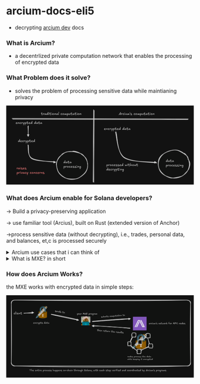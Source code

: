 # arcium-docs-eli5

- decrypting [arcium dev](https://docs.arcium.com/developers) docs

### What is Arcium?
- a decentrlized private computation network that enables the processing of encrypted data

### What Problem does it solve?
- solves the problem of processing sensitive data while maintianing privacy

![Alt text](/ing1.png)

### What does Arcium enable for Solana developers?
→ Build a privacy-preserving application

→ use familiar tool (Arcius), built on Rust (extended version of Anchor)

→process sensitive data (without decrypting), i.e., trades, personal data, and balances, et,c is processed securely

<details>
<summary>Arcium use cases that i can think of </summary>

1. Secure Portfolio - a privacy-preserving portfolio tracking application that allows users to monitor their crypto investments, share performance insights, and receive personalized recommendations without exposing their actual holdings or wallet addresses.
2. PrivateTip - A Solana-based dApp that lets content creators receive private, on-chain tips from followers. Using Arcium’s MPC encryption, supporters can send micro-payments or “tips” without revealing their identities or amounts, while creators transparently see their rewards.
</details>

<details>
<summary> What is MXE? in short</summary>
- Multi-Party eXecution Environments --> customizable environments where computational tasks are executed securely
- are virtual machines for Arcium's supercomputer

MXEs are highly configurable, aspects that can be configured are
- Authority -> who is allowed to initiate an MXE
- Cluster -> what nodes are allowed and mandated to participate the MXE
- Protocol used
- IOSchema -> where input data comes and where output data can be written
- computation definition - what operations are allowed in the data in MXEs and how are these operations defined.
</details>

### How does Arcium Works?
the MXE works with encrypted data in simple steps:

![Image](/image.png)